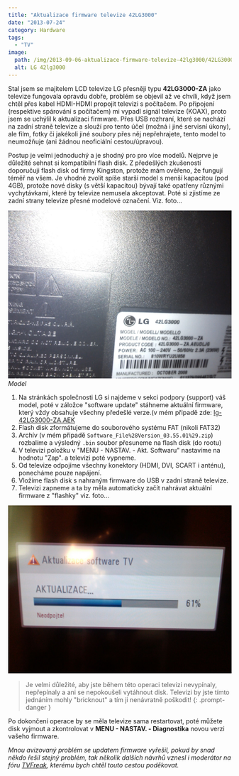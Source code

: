 ```yaml
---
title: "Aktualizace firmware televize 42LG3000"
date: "2013-07-24"
category: Hardware
tags: 
  - "TV"
image:
  path: /img/2013-09-06-aktualizace-firmware-televize-42lg3000/42LG3000.jpg
  alt: LG 42lg3000  
---
```


Stal jsem se majitelem LCD televize LG přesněji typu __42LG3000-ZA__ jako televize fungovala opravdu dobře, problém se objevil až ve chvíli, když jsem chtěl přes kabel HDMI-HDMI propojit televizi s počítačem.
 Po připojení (respektive spárování s počítačem) mi vypadl signál televize (KOAX), proto jsem se uchýlil k aktualizaci firmware. 
 Přes USB rozhraní, které se nachází na zadní straně televize a slouží pro tento účel (možná i jiné servisní úkony), ale film, fotky či jakékoli jiné soubory přes něj nepřehrajete, tento model to neumožňuje (ani žádnou neoficiální cestou/úpravou).

 Postup je velmi jednoduchý a je shodný pro pro více modelů. 
 Nejprve je důležité sehnat si kompatibilní flash disk. 
 Z předešlých zkušeností doporučuji flash disk od firmy Kingston, protože mám ověřeno, že fungují téměř na všem. 
 Je vhodné zvolit spíše starší model s menší kapacitou (pod 4GB), protože nové disky (s větší kapacitou) bývají také opatřeny různými vychytávkami, které by televize nemusela akceptovat.
Poté si zjistíme ze zadní strany televize přesné modelové označení. Viz. foto...

![model](/img/2013-09-06-aktualizace-firmware-televize-42lg3000/2013-09-01-12.39.32.jpg)
_Model_

1. Na stránkách společnosti LG si najdeme v sekci podpory (support) váš model, poté v záložce "software update" stáhneme aktuální firmware, který vždy obsahuje všechny předešlé verze.(v mém připadě zde: [lg-42LG3000-ZA.AEK](http://www.lg.com/uk/support-product/lg-42LG3000-ZA.AEK)
2. Flash disk zformátujeme do souborového systému FAT (nikoli FAT32)
3. Archív (v mém připadě `Software_File%28Version_03.55.01%29.zip`) rozbalíme a výsledný `.bin` soubor přesuneme na flash disk (do rootu)
4. V televizi položku v "MENU - NASTAV. - Akt. Softwaru" nastavíme na hodnotu "Zap". a televizi poté vypneme.
5. Od televize odpojíme všechny konektory (HDMI, DVI, SCART i anténu), ponecháme pouze napájení.
6. Vložíme flash disk s nahraným firmware do USB v zadní straně televize.
7. Televizi zapneme a ta by měla automaticky začít nahrávat aktuální firmware z "flashky" viz. foto...

![update](/img/2013-09-06-aktualizace-firmware-televize-42lg3000/2013-09-06-18.21.51.jpg)

> Je velmi důležité, aby jste během této operaci televizi nevypínaly, nepřepínaly a ani se nepokoušeli vytáhnout disk. Televizi by jste tímto jednáním mohly "bricknout" a tím ji nenávratně poškodit!
{: .prompt-danger }

Po dokončení operace by se měla televize sama restartovat, poté můžete disk vyjmout a zkontrolovat v __MENU - NASTAV. - Diagnostika__ novou verzi vašeho firmware.

_Mnou avizovaný problém se updatem firmware vyřešil, pokud by snad někdo řešil stejný problém, tak několik dalších návrhů vznesl i moderátor na fóru [TVFreak](https://www.tvfreak.cz/forum/showthread.php/35708-lg-42lg3000-no-signal-s-hdmi), kterému bych chtěl touto cestou poděkovat._